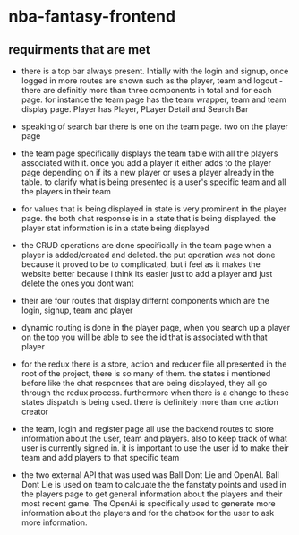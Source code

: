 # nba-fantasy-frontend

## requirments that are met

- there is a top bar always present. Intially with the login and signup, once logged in more routes are shown such as the player, team and logout
-there are definitly more than three components in total and for each page. for instance the team page has the team wrapper, team and team display page. Player has Player, PLayer Detail and Search Bar

- speaking of search bar there is one on the team page. two on the player page

- the team page specifically displays the team table with all the players associated with it. once you add a player it either adds to the player page depending on if its a new player or uses a player already in the table. to clarify what is being presented is a user's specific team and all the players in their team

- for values that is being displayed in state is very prominent in the player page. the both chat response is in a state that is being displayed. the player stat information is in a state being displayed 

- the CRUD operations are done specifically in the team page when a player is added/created and deleted. the put operation was not done because it proved to be to complicated, but i feel as it makes the website better because i think its easier just to add a player and just delete the ones you dont want

- their are four routes that display differnt components which are the login, signup, team and player

- dynamic routing is done in the player page, when you search up a player on the top you will be able to see the id that is associated with that player

- for the redux there is a store, action and reducer file all presented in the root of the project, there is so many of them. the states i mentioned before like the chat responses that are being displayed, they all go through the redux process. furthermore when there is a change to these states dispatch is being used. there is definitely more than one action creator

- the team, login and register page all use the backend routes to store information about the user, team and players. also to keep track of what user is currently signed in. it is important to use the user id to make their team and add players to that specific team

- the two external API that was used was Ball Dont Lie and OpenAI. Ball Dont Lie is used on team to calcuate the the fanstaty points and used in the players page to get general information about the players and their most recent game. The OpenAi is specifically used to generate more information about the players and for the chatbox for the user to ask more information.
